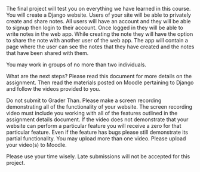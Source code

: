 The final project will test you on everything we have learned in this course. You will create a Django website. Users of your site will be able to privately create and share notes. All users will have an account and they will be able to signup then login to their account. Once logged in they will be able to write notes in the web app. While creating the note they will have the option to share the note with another user of the web app. The app will contain a page where the user can see the notes that they have created and the notes that have been shared with them.

You may work in groups of no more than two individuals. 

What are the next steps? Please read this document for more details on the assignment. Then read the materials posted on Moodle pertaining to Django and follow the videos provided to you. 

Do not submit to Grader Than. Please make a screen recording demonstrating all of the functionality of your website. The screen recording video must include you working with all of the features outlined in the assignment details document. If the video does not demonstrate that your website can perform a particular feature you will receive a zero for that particular feature. Even if the feature has bugs please still demonstrate its partial functionality. You may upload more than one video. Please upload your video(s) to Moodle.   

Please use your time wisely. Late submissions will not be accepted for this project.
